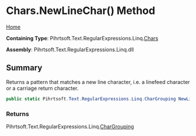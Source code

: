 # Chars\.NewLineChar\(\) Method

[Home](../../../../../../README.md)

**Containing Type**: Pihrtsoft\.Text\.RegularExpressions\.Linq\.[Chars](../README.md)

**Assembly**: Pihrtsoft\.Text\.RegularExpressions\.Linq\.dll

## Summary

Returns a pattern that matches a new line character, i\.e\. a linefeed character or a carriage return character\.

```csharp
public static Pihrtsoft.Text.RegularExpressions.Linq.CharGrouping NewLineChar()
```

### Returns

Pihrtsoft\.Text\.RegularExpressions\.Linq\.[CharGrouping](../../CharGrouping/README.md)

